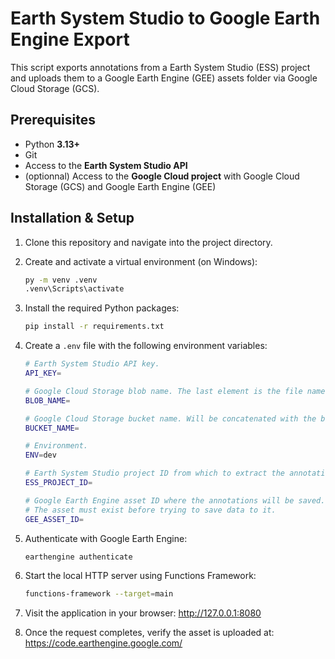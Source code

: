 # Earth System Studio to Google Earth Engine Export

This script exports annotations from a Earth System Studio (ESS) project and uploads them to a Google Earth Engine (GEE) assets folder via Google Cloud Storage (GCS).

## Prerequisites

- Python **3.13+**
- Git
- Access to the **Earth System Studio API**
- (optionnal) Access to the **Google Cloud project** with Google Cloud Storage (GCS) and Google Earth Engine (GEE)

## Installation & Setup

1. Clone this repository and navigate into the project directory.

2. Create and activate a virtual environment (on Windows):

    ```bash
    py -m venv .venv
    .venv\Scripts\activate
    ```

3. Install the required Python packages:
   ```bash
   pip install -r requirements.txt
   ```

4. Create a ```.env``` file with the following environment variables:
    ```bash
    # Earth System Studio API key.
    API_KEY=

    # Google Cloud Storage blob name. The last element is the file name — do not include an extension.
    BLOB_NAME=

    # Google Cloud Storage bucket name. Will be concatenated with the blob name.
    BUCKET_NAME=

    # Environment.
    ENV=dev

    # Earth System Studio project ID from which to extract the annotations.
    ESS_PROJECT_ID=

    # Google Earth Engine asset ID where the annotations will be saved. The last element is the file name — do not include an extension.
    # The asset must exist before trying to save data to it.
    GEE_ASSET_ID=
    ```

5. Authenticate with Google Earth Engine:
    ```bash
    earthengine authenticate
    ```

6. Start the local HTTP server using Functions Framework:

    ```bash
    functions-framework --target=main
    ```

7. Visit the application in your browser: http://127.0.0.1:8080

8. Once the request completes, verify the asset is uploaded at: https://code.earthengine.google.com/